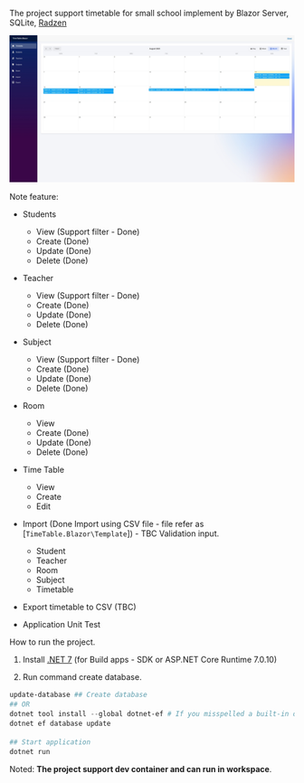 The project support timetable for small school implement by Blazor Server, SQLite, [Radzen](https://blazor.radzen.com/)

![Application Demo](./asserts/demo-app.jpeg)

Note feature:

- Students
  - View (Support filter - Done)
  - Create (Done)
  - Update (Done)
  - Delete (Done)
- Teacher
  - View (Support filter - Done)
  - Create (Done)
  - Update (Done)
  - Delete (Done)
- Subject
  - View (Support filter - Done)
  - Create (Done)
  - Update (Done)
  - Delete (Done)
- Room
  - View
  - Create (Done)
  - Update (Done)
  - Delete (Done)
- Time Table
  - View
  - Create
  - Edit
- Import (Done Import using CSV file - file refer as [`TimeTable.Blazor\Template`]) - TBC Validation input.
  - Student
  - Teacher
  - Room
  - Subject
  - Timetable

- Export timetable to CSV (TBC)
- Application Unit Test

How to run the project.

1. Install [.NET 7](https://dotnet.microsoft.com/en-us/download) (for Build apps - SDK or ASP.NET Core Runtime 7.0.10)

2. Run command create database.

```Powershell
update-database ## Create database
## OR
dotnet tool install --global dotnet-ef # If you misspelled a built-in dotnet command.
dotnet ef database update

## Start application
dotnet run
```

Noted: **The project support dev container and can run in workspace**.